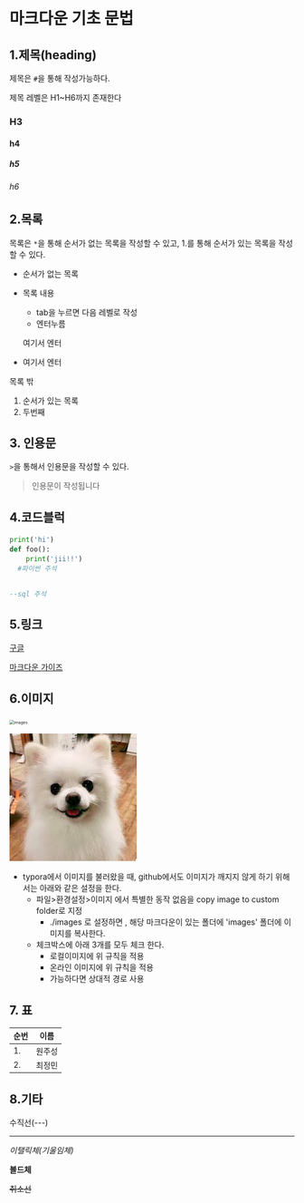 # 마크다운 기초 문법

## 1.제목(heading)

 제목은 `#`을 통해 작성가능하다.

제목 레벨은 H1~H6까지 존재한다

### H3

#### h4

##### h5

###### h6

## 2.목록

목록은 `*`을 통해 순서가 없는 목록을 작성할 수 있고, 1.를 통해 순서가 있는 목록을 작성할 수 있다.



* 순서가 없는 목록

* 목록 내용

  * tab을 누르면 다음 레벨로 작성
  * 엔터누름

  여기서 엔터

* 여기서 엔터

목록 밖

1. 순서가 있는 목록
2. 두번째

## 3. 인용문

`>`을 통해서 인용문을 작성할 수 있다.

> 인용문이 작성됩니다

## 4.코드블럭

```python
print('hi')
def foo():
    print('jii!!')
  #파이썬 주석 
```

```python

```

```sql
--sql 주석
```

## 5.링크

[구글](https://google.com)

[마크다운 가이즈](https://guides.github.com/features/mastering-markdown/)

## 6.이미지







<img src="C:\Users\student\Desktop\images.jpg" alt="images" style="zoom:50%;" />

![images](images/images.jpg)



* typora에서 이미지를 불러왔을 때, github에서도 이미지가 깨지지 않게 하기 위해서는 아래와 같은 설정을 한다. 
  * 파일>환경설정>이미지 에서 특별한 동작 없음을  copy image to custom folder로 지정
    * ./images 로 설정하면 , 해당 마크다운이 있는 폴더에 'images' 폴더에 이미지를 복사한다. 
  * 체크박스에 아래 3개를 모두 체크 한다.
    * 로컬이미지에 위 규칙을 적용
    * 온라인 이미지에 위 규칙을 적용
    * 가능하다면 상대적 경로 사용 

## 7. 표

| 순번 | 이름   |
| ---- | ------ |
| 1.   | 원주성 |
| 2.   | 최정민 |

## 8.기타

수직선(---)

---

*이탤릭체(기울임체)*

**볼드체**

~~취소선~~



